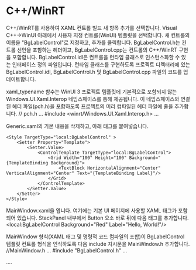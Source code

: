 # C++/WinRT
C++/WinRT를 사용하여 XAML 컨트롤 빌드
새 항목 추가를 선택합니다. Visual C++->WinUI 아래에서 사용자 지정 컨트롤(WinUI) 템플릿을 선택합니다. 새 컨트롤의 이름을 "BgLabelControl"로 지정하고, 추가를 클릭합니다.
BgLabelControl.h는 컨트롤 선언을 포함하는 헤더이고, BgLabelControl.cpp는 컨트롤의 C++/WinRT 구현을 포함합니다. BgLabelControl.idl은 컨트롤을 런타임 클래스로 인스턴스화할 수 있는 인터페이스 정의 파일입니다.
런타임 클래스를 구현하도록 프로젝트 디렉터리에 있는 BgLabelControl.idl, BgLabelControl.h 및 BgLabelControl.cpp 파일의 코드를 업데이트합니다.

xaml_typename 함수는 WinUI 3 프로젝트 템플릿에 기본적으로 포함되지 않는 Windows.UI.Xaml.Interop 네임스페이스를 통해 제공됩니다. 이 네임스페이스와 연결된 헤더 파일(pch.h)을 포함하도록 프로젝트의 미리 컴파일된 헤더 파일에 줄을 추가합니다.
// pch.h
...
#include <winrt/Windows.UI.Xaml.Interop.h>
...

Generic.xaml의 기본 내용을 삭제하고, 아래 태그를 붙여넣습니다.
<!-- \Themes\Generic.xaml -->
<ResourceDictionary
    xmlns="http://schemas.microsoft.com/winfx/2006/xaml/presentation"
    xmlns:x="http://schemas.microsoft.com/winfx/2006/xaml"
    xmlns:local="using:BgLabelControlApp">

    <Style TargetType="local:BgLabelControl" >
        <Setter Property="Template">
            <Setter.Value>
                <ControlTemplate TargetType="local:BgLabelControl">
                    <Grid Width="100" Height="100" Background="{TemplateBinding Background}">
                        <TextBlock HorizontalAlignment="Center" VerticalAlignment="Center" Text="{TemplateBinding Label}"/>
                    </Grid>
                </ControlTemplate>
            </Setter.Value>
        </Setter>
    </Style>
</ResourceDictionary>

MainWindow.xaml을 엽니다. 여기에는 기본 UI 페이지에 사용할 XAML 태그가 포함되어 있습니다. StackPanel 내부에서 Button 요소 바로 뒤에 다음 태그를 추가합니다.
<local:BgLabelControl Background="Red" Label="Hello, World!"/>

MainWindow 형식(XAML 태그 및 명령적 코드 컴파일의 조합)이 BgLabelControl 템플릿 컨트롤 형식을 인식하도록 다음 include 지시문을 MainWindow.h 추가합니다. 
//MainWindow.h
...
#include "BgLabelControl.h"
...

....

